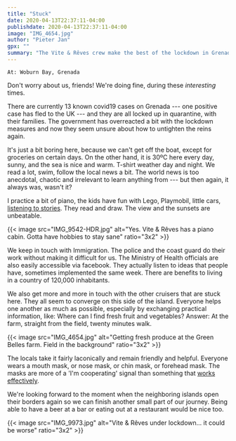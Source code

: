 ```yaml
---
title: "Stuck"
date: 2020-04-13T22:37:11-04:00
publishdate: 2020-04-13T22:37:11-04:00
image: "IMG_4654.jpg"
author: "Pieter Jan"
gpx: ""
summary: "The Vite & Rêves crew make the best of the lockdown in Grenada."
---
```


`At: Woburn Bay, Grenada`

Don't worry about us, friends! We're doing fine, during these _interesting_ times.

There are currently 13 known covid19 cases on Grenada --- one positive case has fled to the UK --- and they are all locked up in quarantine, with their families. The government has overreacted a bit with the lockdown measures and now they seem unsure about how to untighten the reins again. 

It's just a bit boring here, because we can't get off the boat, except for groceries on certain days. On the other hand, it is 30ºC here every day, sunny, and the sea is nice and warm. T-shirt weather day and night. We read a lot, swim, follow the local news a bit. The world news is too anecdotal, chaotic and irrelevant to learn anything from --- but then again, it always was, wasn't it?

I practice a bit of piano, the kids have fun with Lego, Playmobil, little cars, [listening to stories](https://www.geluidshuisuitgeverij.com/binnenpret). They read and draw. The view and the sunsets are unbeatable.

{{< image src="IMG_9542-HDR.jpg" alt="Yes. Vite & Rêves has a piano cabin. Gotta have hobbies to stay sane" ratio="3x2" >}}

We keep in touch with Immigration. The police and the coast guard do their work without making it difficult for us. The Ministry of Health officials are also easily accessible via facebook. They actually listen to ideas that people have, sometimes implemented the same week. There are benefits to living in a country of 120,000 inhabitants.

We also get more and more in touch with the other cruisers that are stuck here. They all seem to converge on this side of the island. Everyone helps one another as much as possible, especially by exchanging practical information, like: Where can I find fresh fruit and vegetables? Answer: At the farm, straight from the field, twenty minutes walk.

{{< image src="IMG_4654.jpg" alt="Getting fresh produce at the Green Belles farm. Field in the background" ratio="3x2" >}}

The locals take it fairly laconically and remain friendly and helpful. Everyone wears a mouth mask, or nose mask, or chin mask, or forehead mask. The masks are more of a 'I'm cooperating' signal than something that [works effectively](https://www.nytimes.com/2020/04/08/well/live/coronavirus-face-mask-mistakes.html).

We're looking forward to the moment when the neighboring islands open their borders again so we can finish another small part of our journey. Being able to have a beer at a bar or eating out at a restaurant would be nice too.

{{< image src="IMG_9973.jpg" alt="Vite & Rêves under lockdown... it could be worse" ratio="3x2" >}}



